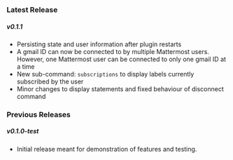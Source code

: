 ### Latest Release

##### v0.1.1

- Persisting state and user information after plugin restarts
- A gmail ID can now be connected to by multiple Mattermost users. However, one Mattermost user can be connected to only one gmail ID at a time
- New sub-command: `subscriptions` to display labels currently subscribed by the user
- Minor changes to display statements and fixed behaviour of disconnect command


### Previous Releases

##### v0.1.0-test

- Initial release meant for demonstration of features and testing.